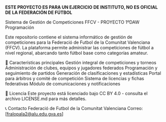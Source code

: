 **ESTE PROYECTO ES PARA UN EJERCICIO DE INSTITUTO, NO ES OFICIAL DE LA FEDERACIÓN DE FÚTBOL**

Sistema de Gestión de Competiciones FFCV - PROYECTO 1ºDAW Programación

Este repositorio contiene el sistema informático de gestión de competiciones para la Federació de Futbol de la Comunitat Valenciana (FFCV). La plataforma permite administrar las competiciones de fútbol a nivel regional, abarcando tanto fútbol base como categorías amateur.

🚀 Características principales
Gestión integral de competiciones y torneos
Administración de clubes, equipos y jugadores federados
Programación y seguimiento de partidos
Generación de clasificaciones y estadísticas
Portal para árbitros y comité de competición
Sistema de licencias y fichas federativas
Módulo de comunicaciones y notificaciones

📄 Licencia
Este proyecto está licenciado bajo CC BY 4.0 - consulta el archivo LICENSE.md para más detalles.

📞 Contacto
Federació de Futbol de la Comunitat Valenciana
Correo: [fralopala2@alu.edu.gva.es]
